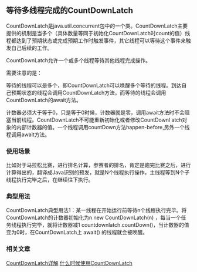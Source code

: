 ## 等待多线程完成的CountDownLatch
CountDownLatch是java.util.concurrent包中的一个类。CountDownLatch主要提供的机制是当多个（具体数量等同于初始化CountDownLatch时count的值）线程都达到了预期状态或完成预期工作时触发事件，其它线程可以等待这个事件来触发自己后续的工作。

CountDownLatch允许一个或多个线程等待其他线程完成操作。

需要注意的是：

等待的线程可以是多个，即CountDownLatch可以唤醒多个等待的线程。到达自己预期状态的线程会调用CountDownLatch方法，而等待的线程会调用CountDownLatch的await方法。

计数器必须大于等于0，只是等于0时候，计数器就是零，调用await方法时不会阻塞当前线程。CountDownLatch不可能重新初始化或者修改CountDownl atch对象的内部计数器的值。一个线程调用countDown方法happen-before,另外一个线程调用await方法。

### 使用场景

比如对于马拉松比赛，进行排名计算，参赛者的排名，肯定是跑完比赛之后，进行计算得出的，翻译成Java识别的预发，就是N个线程执行操作，主线程等到N个子线程执行完毕之后，在继续往下执行。

### 典型用法

CountDownLatch典型用法1：某一线程在开始运行前等待n个线程执行完毕。将CountDownLatch的计数器初始化为n new CountDownLatch(n) ，每当一个任务线程执行完毕，就将计数器减1 countdownlatch.countDown()，当计数器的值变为0时，在CountDownLatch上 await() 的线程就会被唤醒。

### 相关文章

[CountDownLatch详解](https://yq.aliyun.com/articles/689069?spm=a2c4e.11157919.spm-cont-list.182.146c27ae5jqaF5)
[什么时候使用CountDownLatch](http://www.importnew.com/15731.html)



